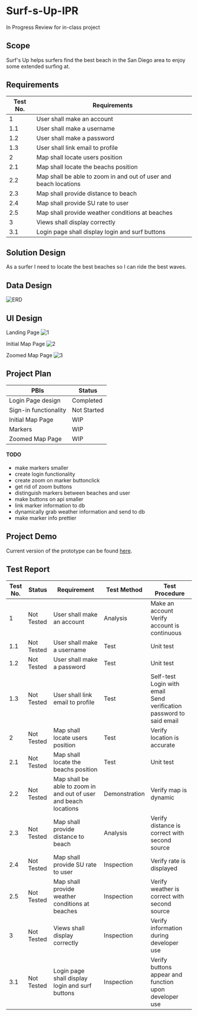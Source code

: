 # Surf-s-Up-IPR
In Progress Review for in-class project


## Scope

Surf's Up helps surfers find the best beach in the San Diego area to enjoy some extended surfing at. 

## Requirements

|Test No.|Requirements| 
|-|-|
|1|User shall make an account|
|1.1|User shall make a username|
|1.2|User shall make a password|
|1.3|User shall link email to profile|
|2|Map shall locate users position|
|2.1|Map shall locate the beachs position|
|2.2|Map shall be able to zoom in and out of user and beach locations|
|2.3|Map shall provide distance to beach|
|2.4|Map shall provide SU rate to user|
|2.5|Map shall provide weather conditions at beaches|
|3|Views shall display correctly|
|3.1|Login page shall display login and surf buttons|

## Solution Design

As a surfer I need to locate the best beaches so I can ride the best waves.

## Data Design

![ERD](https://user-images.githubusercontent.com/14228329/64755943-c0452d80-d4e1-11e9-8bf0-931325a5c48c.PNG)

## UI Design

Landing Page
![1](https://user-images.githubusercontent.com/14228329/64754672-21b6cd80-d4dd-11e9-8bfd-8abe6c7716a2.png)

Initial Map Page
![2](https://user-images.githubusercontent.com/14228329/64754683-2ed3bc80-d4dd-11e9-8473-52dbe7025d86.png)

Zoomed Map Page
![3](https://user-images.githubusercontent.com/14228329/64754713-3f843280-d4dd-11e9-8f1e-ee0769f16a63.png)

## Project Plan

|PBIs|Status|
|-|-|
|Login Page design|Completed|
|Sign-in functionality|Not Started|
|Initial Map Page|WIP|
|Markers|WIP|
|Zoomed Map Page|WIP|

#### TODO
<ul>
  <li>make markers smaller</li>
  <li>create login functionality</li>
  <li>create zoom on marker buttonclick</li>
  <li>get rid of zoom buttons</li>
  <li>distinguish markers between beaches and user</li>
  <li>make buttons on api smaller</li>
  <li>link marker information to db</li>
  <li>dynamically grab weather information and send to db</li>
  <li>make marker info prettier</li> 
</ul>

## Project Demo

Current version of the prototype can be found [here](https://github.com/CarsonCram/Surf-s-Up-Desktop). 

## Test Report

|Test No.|Status|Requirement|Test Method|Test Procedure| 
|--|--|--|--|--|
|1  |Not Tested|User shall make an account                     |Analysis  |Make an account<br>Verify account is continuous|
|1.1|Not Tested|User shall make a username                     |Test      |Unit test|
|1.2|Not Tested|User shall make a password                     |Test      |Unit test|
|1.3|Not Tested|User shall link email to profile               |Test      |Self-test<br>Login with email<br>Send verification password to said email|
|2  |Not Tested|Map shall locate users position                |Test      |Verify location is accurate|
|2.1|Not Tested|Map shall locate the beachs position          |Test      |Unit test|
|2.2|Not Tested|Map shall be able to zoom in and out of user and beach locations|Demonstration|Verify map is dynamic|
|2.3|Not Tested|Map shall provide distance to beach            |Analysis  |Verify distance is correct with second source|
|2.4|Not Tested|Map shall provide SU rate to user|Inspection   |Verify rate is displayed|
|2.5|Not Tested|Map shall provide weather conditions at beaches|Inspection|Verify weather is correct with second source|
|3  |Not Tested|Views shall display correctly                  |Inspection|Verify information during developer use|
|3.1|Not Tested|Login page shall display login and surf buttons|Inspection|Verify buttons appear and function upon developer use|
